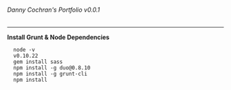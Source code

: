 ###### Danny Cochran's  Portfolio v0.0.1
----

**Install Grunt & Node Dependencies**

```
  node -v
  v0.10.22
  gem install sass
  npm install -g duo@0.8.10
  npm install -g grunt-cli
  npm install
```